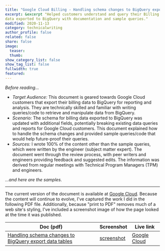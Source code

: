 ```yaml
---
title: "Google Cloud Billing - Handling schema changes to BigQuery export"
excerpt: &excerpt "Helped customers understand and query their Billing
data exported to BigQuery with documentation and sample queries."
modified: 2020-11-13
category: technicalwriting
author_profile: false
related: false
share: false
image: 
  teaser: 
  thumb: 
show_category_list: false
show_tag_list: false
fullwidth: true
featured: 
---
```


_Before reading..._

-   _Target Audience:_ This document is geared towards Google Cloud customers
    that export their billing data to BigQuery for reporting and analysis.
    They are technically skilled and familiar with writing queries/code to
    retrieve and manipulate data from BigQuery.
-   _Scenario:_ The schema for billing data exported to BigQuery was updated
    with additional fields, potentially breaking existing data queries and
    reports for Google Cloud customers. This document explained how to handle
    the schema changes and provided sample queries/code that would help
    future-proof their queries.
-   _Sources:_ I wrote 100% of the content other than the sample queries, which
    were written by the engineer (subject matter expert). The document went
    through the review process, with peer writers and engineers providing
    feedback and suggested edits. The information was derived from regular
    meetings with Technical Program Managers (TPM) and engineers.

_...and here are the samples._

---

The current version of the document is available at [Google Cloud](https://cloud.google.com/billing/docs/how-to/export-data-bigquery-examples).
Because the content will continue to evolve, I've captured the work I did in the following
PDF file. Additionally, because "print to PDF" removes much of a web site's styling, I've
included a screenshot image of how the page looked at the time it was published.

| Doc (pdf) | Screenshot | Live link |
| --- | --- | --- |
| [Handling schema changes to BigQuery export data tables](/files/HandlingSchemaChangesToBigQueryExportDataTables-CloudBilling-GoogleCloud-2021.08.27.pdf) | [screenshot](/files/HandlingSchemaChangesToBigQueryExportDataTables-CloudBilling-GoogleCloud-Screenshot-2021.08.27.png) | [Google Cloud](https://cloud.google.com/billing/docs/how-to/export-data-bigquery-examples) |
